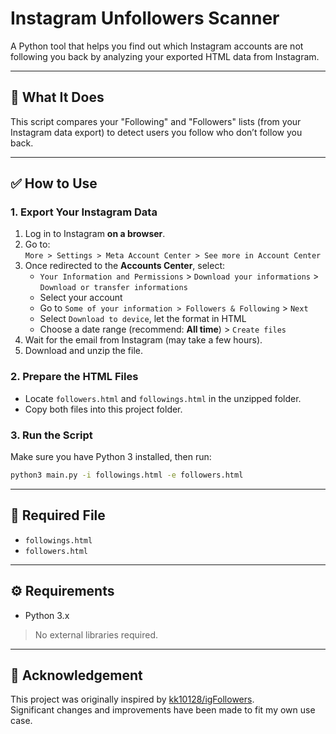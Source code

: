 # Instagram Unfollowers Scanner

A Python tool that helps you find out which Instagram accounts are not following you back by analyzing your exported HTML data from Instagram.

---

## 📌 What It Does

This script compares your "Following" and "Followers" lists (from your Instagram data export) to detect users you follow who don’t follow you back.

---

## ✅ How to Use

### 1. Export Your Instagram Data
1. Log in to Instagram **on a browser**.
2. Go to:  
   `More > Settings > Meta Account Center > See more in Account Center `
3. Once redirected to the **Accounts Center**, select:
   - `Your Information and Permissions` > `Download your informations` > `Download or transfer informations`
   - Select your account
   - Go to `Some of your information > Followers & Following` > `Next`
   - Select `Download to device`, let the format in HTML
   - Choose a date range (recommend: **All time**) > `Create files`
4. Wait for the email from Instagram (may take a few hours).
5. Download and unzip the file.

### 2. Prepare the HTML Files
- Locate `followers.html` and `followings.html` in the unzipped folder.
- Copy both files into this project folder.

### 3. Run the Script
Make sure you have Python 3 installed, then run:

```bash
python3 main.py -i followings.html -e followers.html 
```
---

## 📂  Required File 
- `followings.html`
- `followers.html`

---

## ⚙️ Requirements
- Python 3.x
> No external libraries required.

---

## 🙏 Acknowledgement

This project was originally inspired by [kk10128/igFollowers](https://github.com/kk10128/igFollowers.git).  
Significant changes and improvements have been made to fit my own use case.
